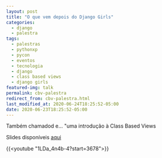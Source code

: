 ```yaml
---
layout: post
title: "O que vem depois do Django Girls"
categories:
  - django
  - palestra
tags:
  - palestras
  - pythonxp
  - pycon
  - eventos
  - tecnologia
  - django
  - class based views
  - django girls
featured-img: talk
permalink: cbv-palestra
redirect_from: cbv-palestra.html
last_modified_at: 2020-06-24T18:25:52-05:00
date: 2020-06-23T18:25:52-05:00
---
```


Também chamadod e... "uma introdução à Class Based Views

<!--more-->
Slides disponíveis [aqui](https://speakerdeck.com/leportella/o-que-vem-depois-do-django-girls-uma-introducao-as-class-based-views)

{{<youtube "1LDa_4n4b-4?start=3678">}}